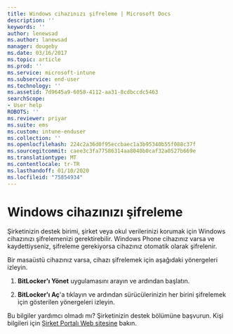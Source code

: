 ```yaml
---
title: Windows cihazınızı şifreleme | Microsoft Docs
description: ''
keywords: ''
author: lenewsad
ms.author: lanewsad
manager: dougeby
ms.date: 03/16/2017
ms.topic: article
ms.prod: ''
ms.service: microsoft-intune
ms.subservice: end-user
ms.technology: ''
ms.assetid: 7d9645a9-6058-4112-aa31-8cdbccdc5463
searchScope:
- User help
ROBOTS: ''
ms.reviewer: priyar
ms.suite: ems
ms.custom: intune-enduser
ms.collection: ''
ms.openlocfilehash: 224c2a36d0f95eccbaec1a3b95340b55f088c37f
ms.sourcegitcommit: caee3c3fa77586314aa8040b0caf32a0527b669e
ms.translationtype: MT
ms.contentlocale: tr-TR
ms.lasthandoff: 01/10/2020
ms.locfileid: "75854934"
---
```

# <a name="how-to-encrypt-your-windows-device"></a>Windows cihazınızı şifreleme

Şirketinizin destek birimi, şirket veya okul verilerinizi korumak için Windows cihazınızı şifrelemenizi gerektirebilir. Windows Phone cihazınız varsa ve kaydettiyseniz, şifreleme gerekiyorsa cihazınız otomatik olarak şifrelenir.

Bir masaüstü cihazınız varsa, cihazı şifrelemek için aşağıdaki yönergeleri izleyin.

1. **BitLocker'ı Yönet** uygulamasını arayın ve ardından başlatın.

2. **BitLocker'ı Aç**'a tıklayın ve ardından sürücülerinizin her birini şifrelemek için gösterilen yönergeleri izleyin.

Bu bilgiler yardımcı olmadı mı? Şirketinizin destek bölümüne başvurun. Kişi bilgileri için [Şirket Portalı Web sitesine](https://go.microsoft.com/fwlink/?linkid=2010980) bakın.
